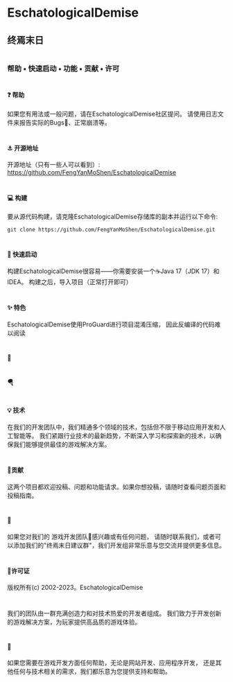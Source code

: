 # EschatologicalDemise
## 终焉末日
#
#
### 帮助 • 快速启动 • 功能 • 贡献 • 许可

#
#### ❓ 帮助
如果您有用法或一般问题，请在EschatologicalDemise社区提问。
请使用日志文件来报告实际的Bugs🐛、正常崩溃等。

#
#### ⚓ 开源地址
开源地址（只有一些人可以看到）:
https://github.com/FengYanMoShen/EschatologicalDemise
#
#### 💻 构建
要从源代码构建，请克隆EschatologicalDemise存储库的副本并运行以下命令:
~~~
git clone https://github.com/FengYanMoShen/EschatologicalDemise.git
~~~
#
#### 🚀 快速启动
构建EschatologicalDemise很容易——你需要安装一个☕Java 17（JDK 17）和 IDEA。
构建之后，导入项目（正常打开即可）
#
#### ✨ 特色
EschatologicalDemise使用ProGuard进行项目混淆压缩，
因此反编译的代码难以阅读

#
#### 🌠

#
#### 🪂

#
#### 💡 技术
在我们的开发团队中，我们精通多个领域的技术，包括但不限于移动应用开发和人工智能等。
我们紧跟行业技术的最新趋势，不断深入学习和探索新的技术，以确保我们能够提供最佳的游戏解决方案。



#
#### 🤝贡献
这两个项目都欢迎投稿、问题和功能请求。如果你想投稿，请随时查看问题页面和投稿指南。
#
#### 📩 
如果您对我们的 游戏开发团队👥感兴趣或有任何问题，
请随时联系我们，或者可以添加我们的"终焉末日建议群"，我们开发组非常乐意与您交流并提供更多信息。

#
#### 📝许可证
版权所有(c) 2002-2023。EschatologicalDemise


#
#### 
我们的团队由一群充满创造力和对技术热爱的开发者组成。
我们致力于开发创新的游戏解决方案，为玩家提供高品质的游戏体验。
#
#### 🌟 
如果您需要在游戏开发方面任何帮助，无论是网站开发、应用程序开发，
还是其他任何与技术相关的需求，我们都乐意为您提供支持和帮助。

